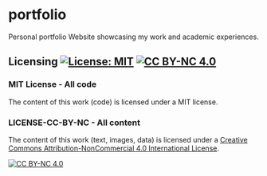 # portfolio
Personal portfolio Website showcasing my work and academic experiences.


## Licensing [![License: MIT](https://img.shields.io/badge/License-MIT-yellow.svg)](https://opensource.org/licenses/MIT)   [![CC BY-NC 4.0][cc-by-nc-shield]][cc-by-nc]

### MIT License - All code
The content of this work (code) is licensed under a MIT license.

### LICENSE-CC-BY-NC - All content

The content of this work (text, images, data) is licensed under a
[Creative Commons Attribution-NonCommercial 4.0 International License][cc-by-nc].

[![CC BY-NC 4.0][cc-by-nc-image]][cc-by-nc]

[cc-by-nc]: https://creativecommons.org/licenses/by-nc/4.0/
[cc-by-nc-image]: https://licensebuttons.net/l/by-nc/4.0/88x31.png
[cc-by-nc-shield]: https://img.shields.io/badge/License-CC%20BY--NC%204.0-lightgrey.svg


